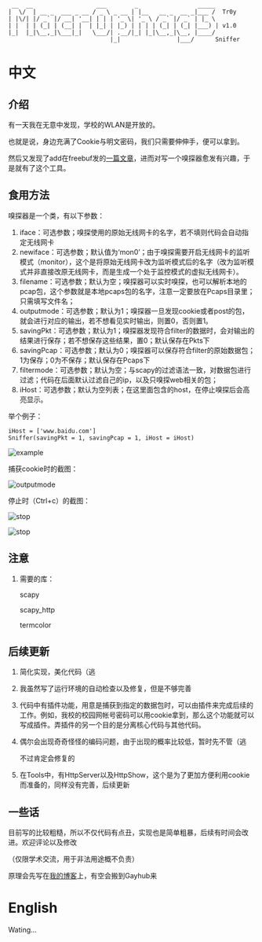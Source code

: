 ```
 __  __                  ___        _                 _____       
|  \/  | __ _  ___ _ __ / _ \ _ __ | |__   __ _  __ _|___ /  Tr0y 
| |\/| |/ _` |/ __| '__| | | | '_ \| '_ \ / _` |/ _` | |_ \       
| |  | | (_| | (__| |  | |_| | |_) | | | | (_| | (_| |___) | v1.0 
|_|  |_|\__,_|\___|_|   \___/| .__/|_| |_|\__,_|\__, |____/       
                             |_|                |___/      Sniffer
```
# 中文

## 介绍

有一天我在无意中发现，学校的WLAN是开放的。

也就是说，身边充满了Cookie与明文密码，我们只需要伸伸手，便可以拿到。

然后又发现了add在freebuf发的[一篇文章](http://www.freebuf.com/articles/network/129721.html)，进而对写一个嗅探器愈发有兴趣，于是就有了这个工具。

## 食用方法

嗅探器是一个类，有以下参数：

1. iface：可选参数；嗅探使用的原始无线网卡的名字，若不填则代码会自动指定无线网卡
2. newiface：可选参数；默认值为‘mon0’；由于嗅探需要开启无线网卡的监听模式（monitor），这个是将原始无线网卡改为监听模式后的名字（改为监听模式并非直接改原无线网卡，而是生成一个处于监控模式的虚拟无线网卡）。
3. filename：可选参数；默认为空；嗅探器可以实时嗅探，也可以解析本地的pcap包，这个参数就是本地pcaps包的名字，注意一定要放在Pcaps目录里；只需填写文件名；
4. outputmode：可选参数；默认为1；嗅探器一旦发现cookie或者post的包，就会进行对应的输出，若不想看见实时输出，则置0，否则置1。
5. savingPkt：可选参数；默认为1；嗅探器发现符合filter的数据时，会对输出的结果进行保存；若不想保存这些结果，置0；默认保存在Pkts下
6. savingPcap：可选参数；默认为0；嗅探器可以保存符合filter的原始数据包；1为保存；0为不保存；默认保存在Pcaps下
7. filtermode：可选参数；默认为空；与scapy的过滤语法一致，对数据包进行过滤；代码在后面默认过滤自己的ip，以及只嗅探web相关的包；
8. iHost：可选参数；默认为空列表；在这里面包含的host，在停止嗅探后会高亮显示。

举个例子：

```
iHost = ['www.baidu.com']
Sniffer(savingPkt = 1, savingPcap = 1, iHost = iHost)
```

![example](https://github.com/Macr0phag3/Sniffer/blob/master/PicForReadme/example.png)

捕获cookie时的截图：

![outputmode](https://github.com/Macr0phag3/Sniffer/blob/master/PicForReadme/outputmode.png)

停止时（Ctrl+c）的截图：

![stop](https://github.com/Macr0phag3/Sniffer/blob/master/PicForReadme/stop.png)

![stop](https://github.com/Macr0phag3/Sniffer/blob/master/PicForReadme/stop1.png)

## 注意

1. 需要的库：

   scapy

   scapy_http

   termcolor



## 后续更新

1. 简化实现，美化代码（逃

2. 我虽然写了运行环境的自动检查以及修复，但是不够完善

3. 代码中有插件功能，用意是捕获到指定的数据包时，可以由插件来完成后续的工作。例如，我校的校园网帐号密码可以用cookie拿到，那么这个功能就可以写成插件。弄插件的另一个目的是分离核心代码与其他代码。

4. 偶尔会出现奇奇怪怪的编码问题，由于出现的概率比较低，暂时先不管（逃

   不过肯定会修复的

5. 在Tools中，有HttpServer以及HttpShow，这个是为了更加方便利用cookie而准备的，同样没有完善，后续更新

## 一些话

目前写的比较粗糙，所以不仅代码有点丑，实现也是简单粗暴，后续有时间会改进。欢迎评论以及修改

（仅限学术交流，用于非法用途概不负责）

原理会先写在[我的博客](www.tr0y.wang)上，有空会搬到Gayhub来

 # English

Wating...

